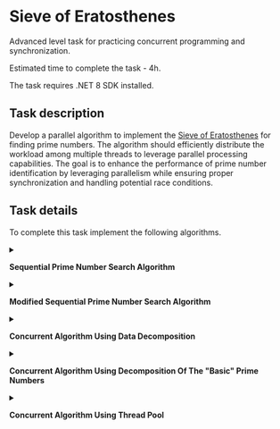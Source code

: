 # Sieve of Eratosthenes

Advanced level task for practicing concurrent programming and synchronization.

Estimated time to complete the task - 4h.

The task requires .NET 8 SDK installed.

## Task description

Develop a parallel algorithm to implement the [Sieve of Eratosthenes](https://www.wikiwand.com/en/Sieve_of_Eratosthenes) for finding prime numbers. The algorithm should efficiently distribute the workload among multiple threads to leverage parallel processing capabilities. The goal is to enhance the performance of prime number identification by leveraging parallelism while ensuring proper synchronization and handling potential race conditions.

## Task details

To complete this task implement the following algorithms.

<details><summary>

 **Sequential Prime Number Search Algorithm**

</summary>

The algorithm involves sequentially iterating over the already known prime numbers, starting from $`2`$, and checking the divisibility of all numbers in the range $`(m, n]`$ by the found prime number $`m`$. At the first step, the number $`m = 2`$ is chosen, and divisibility of numbers in the range $`(2, n]`$ by $`2`$ is checked. Numbers divisible by $`2`$ are marked as composite and are not considered in further analysis. The next unmarked (prime) number will be $`m = 3`$, and so on.

<img src="/images/Synchronization.1.png" alt="drawing" width="900" height="170"/>

It is sufficient to check the divisibility of numbers by prime numbers in the interval $`(2,\sqrt{n}]`$. For example, in the range from $`2`$ to $`20`$, we check all numbers for divisibility by $`2`$ and $`3`$. There are no composite numbers divisible only by $`5`$ in this range.
</details>

<details><summary>

 **Modified Sequential Prime Number Search Algorithm**

</summary>

In the sequential algorithm, "base" prime numbers are determined one by one. After three, there comes five, as four is excluded when processing two. The sequence of finding prime numbers complicates the parallelization of the algorithm. In the modified algorithm, two stages are distinguished:
- 1st stage: Search for prime numbers in the range from $`2`$ to $`\sqrt{n}`$ using the classical Sieve of Eratosthenes method (base prime numbers).
- 2nd stage: Search for prime numbers in the range from $`\sqrt{n}`$ to $`n`$, involving the base prime numbers identified in the first stage.

<img src="/images/Synchronization.2.png" alt="drawing" width="500" height="150"/>

During the first stage of the algorithm, a relatively small amount of work is performed, so it is not advisable to parallelize this stage. In the second stage, the already identified base prime numbers are checked. Parallel algorithms are developed for the second stage.
</details>

<details><summary>

 **Concurrent Algorithm Using Data Decomposition**

</summary>

This algorithm is to partition the range $`\sqrt{n}`$ to $`n`$ into equal parts. Each thread processes its part of the numbers, checking for decomposability for each "basic" prime number.

<img src="/images/Synchronization.3.png" alt="drawing" width="500" height="150"/>
</details>

<details><summary>

 **Concurrent Algorithm Using Decomposition Of The "Basic" Prime Numbers**

</summary>

This algorithm separates the "basic" prime numbers. Each thread works with a limited set of primes and tests the entire range $`\sqrt{n}`$ to $`n`$.

<img src="/images/Synchronization.4.png" alt="drawing" width="500" height="160"/>
</details>

<details><summary>

 **Concurrent Algorithm Using Thread Pool**

</summary>

This implementation uses a thread pool that allows you to automate the processing of independent work items. It is proposed to use as working items the verification of all numbers in the range $`\sqrt{n}`$ to $`n`$ for decomposability with respect to one "basic" prime number.

<img src="/images/Synchronization.5.png" alt="drawing" width="500" height="170"/>

Work items are executed automatically once they are added to the thread pool.There is no built-in mechanism to wait for work items added to the thread pool to complete.Therefore, it is necessary to control completion either through synchronization means (such as signaling messages) or through shared variables and a wait loop.
</details>
